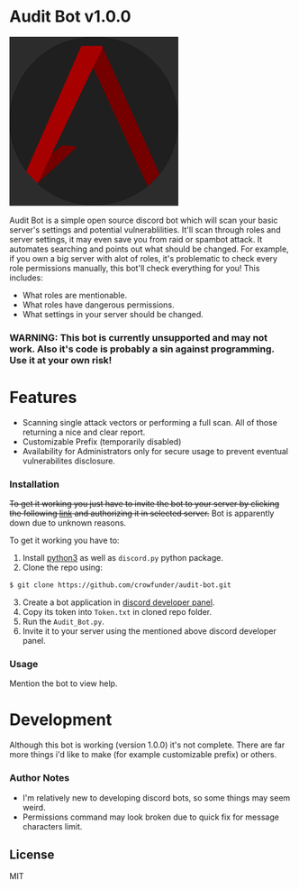# Audit Bot v1.0.0
<img src="https://github.com/Crowfunder/Audit-Bot/blob/master/Audit%20Logo2.png" alt="Audit Bot Logo" width="300" heigh="300"/>


Audit Bot is a simple open source discord bot which will scan your basic server's settings and potential vulnerablilities. It'll scan through roles and server settings, it may even save you from raid or spambot attack. It automates searching and points out what should be changed. For example, if you own a big server with alot of roles, it's problematic to check every role permissions manually, this bot'll check everything for you!
This includes:
  - What roles are mentionable.
  - What roles have dangerous permissions.
  - What settings in your server should be changed.
 
 ### WARNING: This bot is currently unsupported and may not work. Also it's code is probably a sin against programming. Use it at your own risk!

# Features

  - Scanning single attack vectors or performing a full scan. All of those returning a nice and clear report.
  - Customizable Prefix (temporarily disabled)
  - Availability for Administrators only for secure usage to prevent eventual vulnerabilites disclosure.

### Installation

~~To get it working you just have to invite the bot to your server by clicking the following [link](
https://discordapp.com/oauth2/authorize?client_id=592664964393598987&scope=bot&permissions=268561584) and authorizing it in selected server.~~ Bot is apparently down due to unknown reasons.

To get it working you have to: 
1) Install [python3](https://www.python.org/downloads/) as well as `discord.py` python package. 
2) Clone the repo using:
```sh
$ git clone https://github.com/crowfunder/audit-bot.git
```
3) Create a bot application in [discord developer panel](https://discord.com/developers/applications). 
4) Copy its token into `Token.txt` in cloned repo folder.
5) Run the `Audit_Bot.py`.
6) Invite it to your server using the mentioned above discord developer panel.

### Usage
Mention the bot to view help.

# Development

Although this bot is working (version 1.0.0) it's not complete. There are far more things i'd like to make (for example customizable prefix) or others.

### Author Notes
- I'm relatively new to developing discord bots, so some things may seem weird.
- Permissions command may look broken due to quick fix for message characters limit.

License
----

MIT
